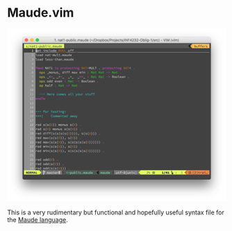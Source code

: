 # Maude.vim

![Maude vim screenshot](assets/maude-vim.png)

This is a very rudimentary but functional and hopefully useful syntax file for the [Maude language](http://maude.cs.uiuc.edu/).
